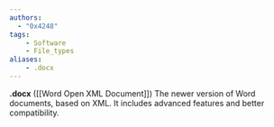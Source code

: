 ```yaml
---
authors:
  - "0x4248"
tags:
    - Software
    - File_types
aliases:
    - .docx
---
```

**.docx** ([[Word Open XML Document]]) The newer version of Word documents, based on XML. It includes advanced features and better compatibility.
